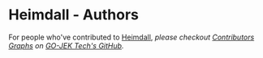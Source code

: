 # Heimdall - Authors

For people who've contributed to [Heimdall](https://github.com/sstracer/heimdall),
_please checkout [Contributors Graphs](https://github.com/sstracer/heimdall/graphs/contributors) 
on [GO-JEK Tech's GitHub](https://github.com/sstracer)._
